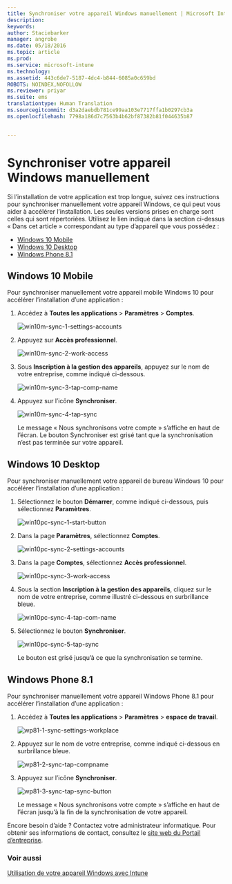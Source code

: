 ```yaml
---
title: Synchroniser votre appareil Windows manuellement | Microsoft Intune
description: 
keywords: 
author: Staciebarker
manager: angrobe
ms.date: 05/18/2016
ms.topic: article
ms.prod: 
ms.service: microsoft-intune
ms.technology: 
ms.assetid: 443c6de7-5187-4dc4-b844-6085a0c659bd
ROBOTS: NOINDEX,NOFOLLOW
ms.reviewer: priyar
ms.suite: ems
translationtype: Human Translation
ms.sourcegitcommit: d3a2daebdb781ce99aa103e7717ffa1b0297cb3a
ms.openlocfilehash: 7798a186d7c7563b4b62bf87382b81f044635b87


---
```



# Synchroniser votre appareil Windows manuellement
Si l’installation de votre application est trop longue, suivez ces instructions pour synchroniser manuellement votre appareil Windows, ce qui peut vous aider à accélérer l’installation. Les seules versions prises en charge sont celles qui sont répertoriées. Utilisez le lien indiqué dans la section ci-dessus « Dans cet article » correspondant au type d’appareil que vous possédez :

* [Windows 10 Mobile](#windows-10-mobile)
* [Windows 10 Desktop](#windows-10-desktop)
* [Windows Phone 8.1](#windows-phone-8-1)


## Windows 10 Mobile
Pour synchroniser manuellement votre appareil mobile Windows 10 pour accélérer l’installation d’une application :

1. Accédez à **Toutes les applications** > **Paramètres** > **Comptes**.

    ![win10m-sync-1-settings-accounts](./media/win10m-sync-1-settings-accounts.png)

2. Appuyez sur **Accès professionnel**.

    ![win10m-sync-2-work-access](./media/win10m-sync-2-work-access.png)

3. Sous **Inscription à la gestion des appareils**, appuyez sur le nom de votre entreprise, comme indiqué ci-dessous.

    ![win10m-sync-3-tap-comp-name](./media/win10m-sync-3-tap-comp-name.png)

4. Appuyez sur l’icône **Synchroniser**.

    ![win10m-sync-4-tap-sync](./media/win10m-sync-4-tap-sync.png)

    Le message « Nous synchronisons votre compte » s’affiche en haut de l’écran. Le bouton Synchroniser est grisé tant que la synchronisation n’est pas terminée sur votre appareil.

## Windows 10 Desktop
Pour synchroniser manuellement votre appareil de bureau Windows 10 pour accélérer l’installation d’une application :

1. Sélectionnez le bouton **Démarrer**, comme indiqué ci-dessous, puis sélectionnez **Paramètres**.

    ![win10pc-sync-1-start-button](./media/win10pc-sync-1-start-button.png)

2. Dans la page **Paramètres**, sélectionnez **Comptes**.

    ![win10pc-sync-2-settings-accounts](./media/win10pc-sync-2-settings-accounts.png)

3. Dans la page **Comptes**, sélectionnez **Accès professionnel**.

    ![win10pc-sync-3-work-access](./media/win10pc-sync-3-work-access.png)

4. Sous la section **Inscription à la gestion des appareils**, cliquez sur le nom de votre entreprise, comme illustré ci-dessous en surbrillance bleue.

    ![win10pc-sync-4-tap-com-name](./media/win10pc-sync-4-tap-com-name.png)

5. Sélectionnez le bouton **Synchroniser**.

    ![win10pc-sync-5-tap-sync](./media/win10pc-sync-5-tap-sync.png)

   Le bouton est grisé jusqu’à ce que la synchronisation se termine.

## Windows Phone 8.1
Pour synchroniser manuellement votre appareil Windows Phone 8.1 pour accélérer l’installation d’une application :

1. Accédez à **Toutes les applications** > **Paramètres** > **espace de travail**.

    ![wp81-1-sync-settings-workplace](./media/wp81-1-sync-settings-workplace.png)

2. Appuyez sur le nom de votre entreprise, comme indiqué ci-dessous en surbrillance bleue.

    ![wp81-2-sync-tap-compname](./media/wp81-2-sync-tap-compname.png)

3. Appuyez sur l’icône **Synchroniser**.

    ![wp81-3-sync-tap-sync-button](./media/wp81-3-sync-tap-sync-button.png)

   Le message « Nous synchronisons votre compte » s’affiche en haut de l’écran jusqu’à la fin de la synchronisation de votre appareil.

Encore besoin d’aide ? Contactez votre administrateur informatique. Pour obtenir ses informations de contact, consultez le [site web du Portail d’entreprise](http://portal.manage.microsoft.com).

### Voir aussi
[Utilisation de votre appareil Windows avec Intune](using-your-windows-device-with-intune.md)



<!--HONumber=Aug16_HO4-->


